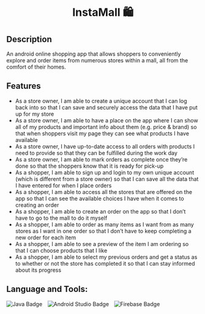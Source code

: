 <h1 align="center">InstaMall 🛍️</h1>

## Description

An android online shopping app that allows shoppers to conveniently explore and order items from numerous stores within a mall, all from the comfort of their homes.

## Features

- As a store owner, I am able to create a unique account that I can log back into so that I can save and securely access the data that I have put up for my store
- As a store owner, I am able to have a place on the app where I can show all of my products and important info about them (e.g. price & brand) so that when shoppers visit my page they can see what products I have available
- As a store owner, I have up-to-date access to all orders with products I need to provide so that they can be fulfilled during the work day
- As a store owner, I am able to mark orders as complete once they’re done so that the shoppers know that it is ready for pick-up
- As a shopper, I am able to sign up and login to my own unique account (which is different from a store owner) so that I can save all the data that I have entered for when I place orders
- As a shopper, I am able to access all the stores that are offered on the app so that I can see the available choices I have when it comes to creating an order
- As a shopper, I am able to create an order on the app so that I don’t have to go to the mall to do it myself
- As a shopper, I am able to order as many items as I want from as many stores as I want in one order so that I don’t have to keep completing a new order for each item
- As a shopper, I am able to see a preview of the item I am ordering so that I can choose products that I like
- As a shopper, I am able to select my previous orders and get a status as to whether or not the store has completed it so that I can stay informed about its progress

## Language and Tools:

<img src="https://img.shields.io/badge/Java-ED8B00?style=for-the-badge&logo=openjdk&logoColor=white" alt="Java Badge" style="padding-right: 10px;"> <img src="https://img.shields.io/badge/Android%20Studio-3DDC84.svg?style=for-the-badge&logo=android-studio&logoColor=white" alt="Android Studio Badge" style="padding-right: 10px;"> <img src="https://img.shields.io/badge/firebase%20-%23039BE5.svg?&style=for-the-badge&logo=firebase" alt="Firebase Badge" style="padding-right: 10px;">
